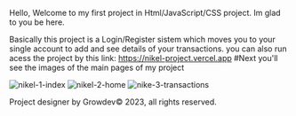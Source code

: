 Hello, Welcome to my first project in Html/JavaScript/CSS project. Im glad to you be here.

Basically this project is a Login/Register sistem which moves you to your single account to add and see details of your transactions.
you can also run acess the project by this link: https://nikel-project.vercel.app
#Next you'll see the images of the main pages of my project

![nikel-1-index](https://github.com/Marccelo125/Nikel/assets/127633664/39d687b0-e07f-46d9-ad33-21e5c6b141cc)
![nikel-2-home](https://github.com/Marccelo125/Nikel/assets/127633664/5bdf3bde-8c4d-4aa7-b113-e5964dd1097f)
![nike-3-transactions](https://github.com/Marccelo125/Nikel/assets/127633664/ce7c607e-7ef0-4abd-be8b-cb5d84c6b80e)

Project designer by Growdev© 2023, all rights reserved.
